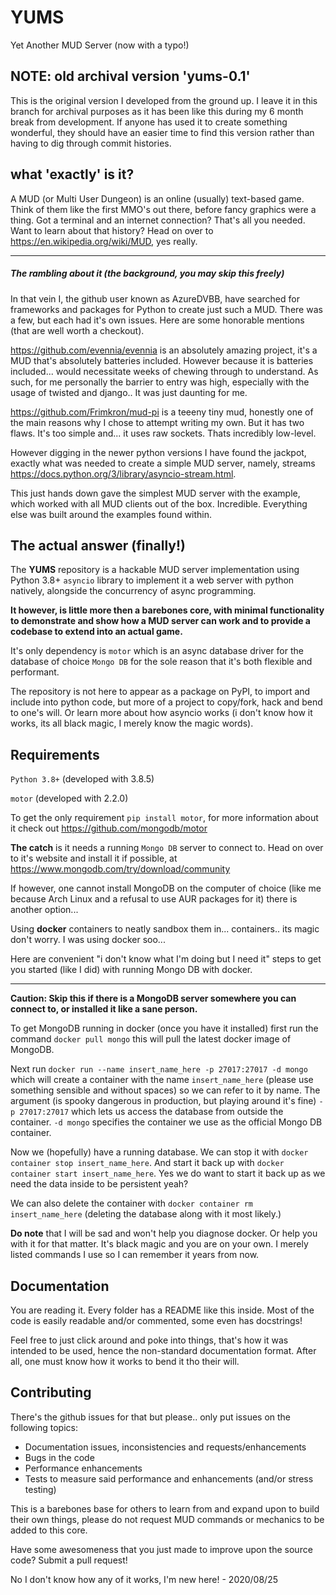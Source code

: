 # YUMS
Yet Another MUD Server (now with a typo!)

## NOTE: old archival version 'yums-0.1'
This is the original version I developed from the ground up. I leave it in this branch for archival purposes as it has been like this during my 6 month break from development.
If anyone has used it to create something wonderful, they should have an easier time to find this version rather than having to dig through commit histories.

## what 'exactly' is it?

A MUD (or Multi User Dungeon) is an online (usually) text-based game. Think of them like the first MMO's out there, before fancy graphics were a thing. Got a terminal and an internet connection? That's all you needed. Want to learn about that history? Head on over to <https://en.wikipedia.org/wiki/MUD>, yes really.

---

##### The rambling about it (the background, you may skip this freely)

In that vein I, the github user known as AzureDVBB, have searched for frameworks and packages for Python to create just such a MUD. There was a few, but each had it's own issues. Here are some honorable mentions (that are well worth a checkout).

<https://github.com/evennia/evennia> is an absolutely amazing project, it's a MUD that's absolutely batteries included. However because it is batteries included... would necessitate weeks of chewing through to understand. As such, for me personally the barrier to entry was high, especially with the usage of twisted and django.. It was just daunting for me.

<https://github.com/Frimkron/mud-pi> is a teeeny tiny mud, honestly one of the main reasons why I chose to attempt writing my own. But it has two flaws. It's too simple and... it uses raw sockets. Thats incredibly low-level.

However digging in the newer python versions I have found the jackpot, exactly what was needed to create a simple MUD server, namely, streams <https://docs.python.org/3/library/asyncio-stream.html>.

This just hands down gave the simplest MUD server with the example, which worked with all MUD clients out of the box. Incredible. Everything else was built around the examples found within.

## The actual answer (finally!)

The **YUMS** repository is a hackable MUD server implementation using Python 3.8+ `asyncio` library to implement it a web server with python natively, alongside the concurrency of async programming.

**It however, is little more then a barebones core, with minimal functionality to demonstrate and show how a MUD server can work and to provide a codebase to extend into an actual game.**

It's only dependency is `motor` which is an async database driver for the database of choice `Mongo DB` for the sole reason that it's both flexible and performant.

The repository is not here to appear as a package on PyPI, to import and include into python code, but more of a project to copy/fork, hack and bend to one's will. Or learn more about how asyncio works (i don't know how it works, its all black magic, I merely know the magic words).

## Requirements

`Python 3.8+` (developed with 3.8.5)

`motor` (developed with 2.2.0)

To get the only requirement `pip install motor`, for more information about it check out <https://github.com/mongodb/motor>

**The catch** is it needs a running `Mongo DB` server to connect to. Head on over to it's website and install it if possible, at <https://www.mongodb.com/try/download/community>

If however, one cannot install MongoDB on the computer of choice (like me because Arch Linux and a refusal to use AUR packages for it) there is another option...

Using **docker** containers to neatly sandbox them in... containers.. its magic don't worry. I was using docker soo...

Here are convenient "i don't know what I'm doing but I need it" steps to get you started (like I did) with running Mongo DB with docker.

---
**Caution: Skip this if there is a MongoDB server somewhere you can connect to, or installed it like a sane person.**

To get MongoDB running in docker (once you have it installed) first run the command `docker pull mongo` this will pull the latest docker image of MongoDB.

Next run `docker run --name insert_name_here -p 27017:27017 -d mongo` which will create a container with the name `insert_name_here` (please use something sensible and without spaces) so we can refer to it by name. The argument (is spooky dangerous in production, but playing around it's fine) `-p 27017:27017` which lets us access the database from outside the container. `-d mongo` specifies the container we use as the official Mongo DB container.

Now we (hopefully) have a running database. We can stop it with `docker container stop insert_name_here`. And start it back up with `docker container start insert_name_here`. Yes we do want to start it back up as we need the data inside to be persistent yeah?

We can also delete the container with `docker container rm insert_name_here` (deleting the database along with it most likely.)

**Do note** that I will be sad and won't help you diagnose docker. Or help you with it for that matter. It's black magic and you are on your own. I merely listed commands I use so I can remember it years from now.

## Documentation

You are reading it. Every folder has a README like this inside. Most of the code is easily readable and/or commented, some even has docstrings! 

Feel free to just click around and poke into things, that's how it was intended to be used, hence the non-standard documentation format. After all, one must know how it works to bend it tho their will.

## Contributing

There's the github issues for that but please.. only put issues on the following topics:

* Documentation issues, inconsistencies and requests/enhancements
* Bugs in the code
* Performance enhancements
* Tests to measure said performance and enhancements (and/or stress testing)

This is a barebones base for others to learn from and expand upon to build their own things, please do not request MUD commands or mechanics to be added to this core.

Have some awesomeness that you just made to improve upon the source code? Submit a pull request!

No I don't know how any of it works, I'm new here! - 2020/08/25

